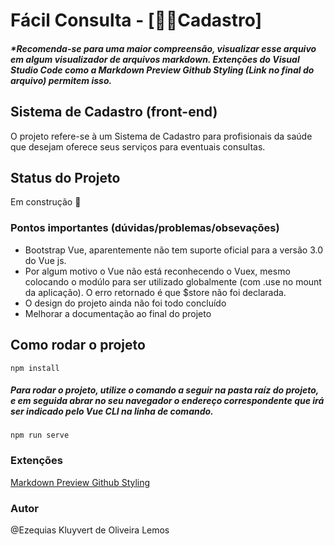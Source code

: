 # Fácil Consulta - [👩‍⚕Cadastro]

##### *Recomenda-se para uma maior compreensão, visualizar esse arquivo em algum visualizador de arquivos markdown. Extenções do Visual Studio Code como a Markdown Preview Github Styling (Link no final do arquivo) permitem isso.

## Sistema de Cadastro (front-end)

O projeto refere-se à um Sistema de Cadastro para profisionais da saúde que desejam oferece seus serviços para eventuais consultas.

## Status do Projeto
  
  Em construção 🚧

### Pontos importantes (dúvidas/problemas/obsevações)

- Bootstrap Vue, aparentemente não tem suporte oficial para a versão 3.0 do Vue js. 
- Por algum motivo o Vue não está reconhecendo o Vuex, mesmo colocando o modúlo para ser utilizado globalmente (com .use no mount da aplicação). O erro retornado é que  $store não foi declarada.
- O design do projeto ainda não foi todo concluído
- Melhorar a documentação ao final do projeto 

## Como rodar o projeto 

```
npm install
```

##### Para rodar o projeto, utilize o comando a seguir na pasta raíz do projeto, e em seguida abrar no seu navegador o endereço correspondente que irá ser indicado pelo Vue CLI na linha de comando.
```
npm run serve
```

### Extenções

[Markdown Preview Github Styling](https://marketplace.visualstudio.com/items?itemName=bierner.markdown-preview-github-styles) 

### Autor

@Ezequias Kluyvert de Oliveira Lemos
